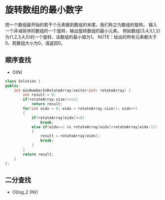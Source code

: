 # 旋转数组的最小数字

把一个数组最开始的若干个元素搬到数组的末尾，我们称之为数组的旋转。 输入一个非减排序的数组的一个旋转，输出旋转数组的最小元素。 例如数组{3,4,5,1,2}为{1,2,3,4,5}的一个旋转，该数组的最小值为1。 NOTE：给出的所有元素都大于0，若数组大小为0，请返回0。

## 顺序查找

- O(N)  

```cpp
class Solution {
public:
    int minNumberInRotateArray(vector<int> rotateArray) {
        int result = 0;
        if(rotateArray.size()<=1)
            return result;
        for(int eidx = 0; eidx < rotateArray.size(); eidx++)
        {
            if(rotateArray[eidx]<=0)
                break;
            else if(eidx>=1 && rotateArray[eidx]<rotateArray[eidx-1])
            {
                result = rotateArray[eidx];
                break;
            }
        }
        return result;
    }
};
```

## 二分查找

- O(log_2 {N})  

